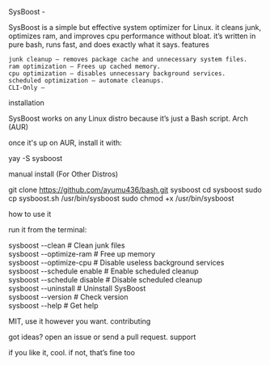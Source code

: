 SysBoost - 

SysBoost is a simple but effective system optimizer for Linux. it cleans junk, optimizes ram, and improves cpu performance without bloat.
it’s written in pure bash, runs fast, and does exactly what it says.
features

    junk cleanup – removes package cache and unnecessary system files.
    ram optimization – Frees up cached memory.
    cpu optimization – disables unnecessary background services.
    scheduled optimization – automate cleanups.
    CLI-Only –

installation

SysBoost works on any Linux distro because it’s just a Bash script.
Arch (AUR)

once it's up on AUR, install it with:

yay -S sysboost


manual install (For Other Distros)

git clone https://github.com/ayumu436/bash.git sysboost
cd sysboost
sudo cp sysboost.sh /usr/bin/sysboost
sudo chmod +x /usr/bin/sysboost


how to use it

run it from the terminal:

sysboost --clean              # Clean junk files  
sysboost --optimize-ram       # Free up memory  
sysboost --optimize-cpu       # Disable useless background services  
sysboost --schedule enable    # Enable scheduled cleanup  
sysboost --schedule disable   # Disable scheduled cleanup  
sysboost --uninstall          # Uninstall SysBoost  
sysboost --version            # Check version  
sysboost --help               # Get help  



MIT, use it however you want.
contributing

got ideas? open an issue or send a pull request.
support

if you like it, cool. if not, that’s fine too
